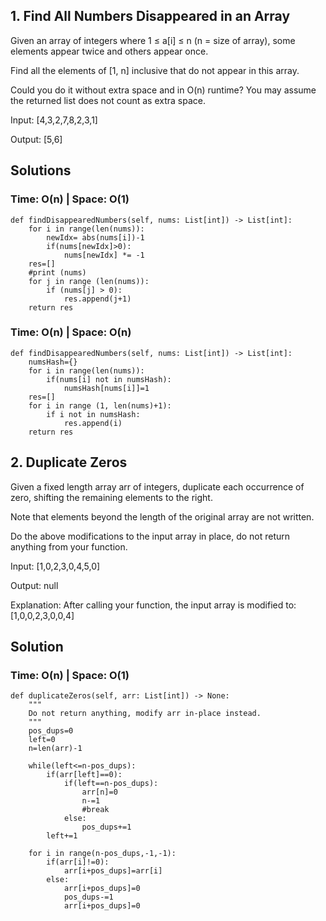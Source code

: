 ## 1. Find All Numbers Disappeared in an Array

Given an array of integers where 1 ≤ a[i] ≤ n (n = size of array), some elements appear twice and others appear once.

Find all the elements of [1, n] inclusive that do not appear in this array.

Could you do it without extra space and in O(n) runtime? You may assume the returned list does not count as extra space.

Input:
[4,3,2,7,8,2,3,1]

Output:
[5,6]

## Solutions

### Time: O(n) | Space: O(1)

    def findDisappearedNumbers(self, nums: List[int]) -> List[int]:
        for i in range(len(nums)):
            newIdx= abs(nums[i])-1
            if(nums[newIdx]>0):
                nums[newIdx] *= -1
        res=[]
        #print (nums)
        for j in range (len(nums)):
            if (nums[j] > 0):
                res.append(j+1)
        return res

### Time: O(n) | Space: O(n)

    def findDisappearedNumbers(self, nums: List[int]) -> List[int]:
        numsHash={}
        for i in range(len(nums)):
            if(nums[i] not in numsHash):
                numsHash[nums[i]]=1
        res=[]
        for i in range (1, len(nums)+1):
            if i not in numsHash:
                res.append(i)
        return res
 
## 2. Duplicate Zeros

Given a fixed length array arr of integers, duplicate each occurrence of zero, shifting the remaining elements to the right.

Note that elements beyond the length of the original array are not written.

Do the above modifications to the input array in place, do not return anything from your function.

Input: [1,0,2,3,0,4,5,0]

Output: null

Explanation: After calling your function, the input array is modified to: [1,0,0,2,3,0,0,4]

## Solution

### Time: O(n) | Space: O(1)

    def duplicateZeros(self, arr: List[int]) -> None:
        """
        Do not return anything, modify arr in-place instead.
        """
        pos_dups=0
        left=0
        n=len(arr)-1
        
        while(left<=n-pos_dups):
            if(arr[left]==0):
                if(left==n-pos_dups):
                    arr[n]=0
                    n-=1
                    #break
                else:
                    pos_dups+=1
            left+=1
            
        for i in range(n-pos_dups,-1,-1):
            if(arr[i]!=0):
                arr[i+pos_dups]=arr[i]
            else:
                arr[i+pos_dups]=0
                pos_dups-=1
                arr[i+pos_dups]=0


